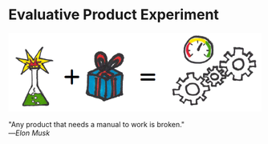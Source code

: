 # Evaluative Product Experiment

![](../.gitbook/assets/framework-lean-startup-playbook-evaluative-product-experiment.png)

"Any product that needs a manual to work is broken."  
—_Elon Musk_

